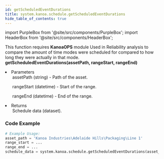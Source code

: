 ```yaml
---
id: getScheduledEventDurations
title: system.kanoa.schedule.getScheduledEventDurations
hide_table_of_contents: true
---
```


import PurpleBox from '@site/src/components/PurpleBox';
import HeaderBox from '@site/src/components/HeaderBox';

<PurpleBox>This function requires <b>KanoaOPS</b> module</PurpleBox>
<HeaderBox header="Description">
    Used in Reliability analysis to compare the amount of time modes were scheduled for compared to how long they were actually in that mode.
</HeaderBox>
<HeaderBox header="Syntax">
    <b>getScheduledEventDurations(assetPath, rangeStart, rangeEnd)</b>
    <li>Parameters <br />
        <ul>assetPath (string) - Path of the asset.</ul>
        <ul>rangeStart (datetime) - Start of the range.</ul>
        <ul>rangeEnd (datetime) - End of the range.</ul>
    </li>
    <li>Returns <br />
        <ul>Schedule data (dataset).</ul>
    </li>
</HeaderBox>

### Code Example

```python
# Example Usage:
asset_path = 'Kanoa Industries\Adelaide Hills\Packaging\Line 1'
range_start = ...
range_end = ...
schedule_data = system.kanoa.schedule.getScheduledEventDurations(asset_path, range_start, range_end)

